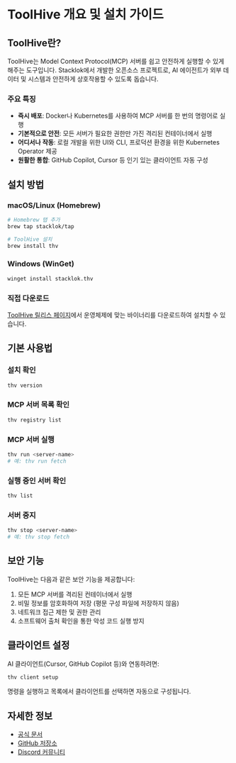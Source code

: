 # ToolHive 개요 및 설치 가이드

## ToolHive란?

ToolHive는 Model Context Protocol(MCP) 서버를 쉽고 안전하게 실행할 수 있게 해주는 도구입니다. Stacklok에서 개발한 오픈소스 프로젝트로, AI 에이전트가 외부 데이터 및 시스템과 안전하게 상호작용할 수 있도록 돕습니다.

### 주요 특징

- **즉시 배포**: Docker나 Kubernetes를 사용하여 MCP 서버를 한 번의 명령어로 실행
- **기본적으로 안전**: 모든 서버가 필요한 권한만 가진 격리된 컨테이너에서 실행
- **어디서나 작동**: 로컬 개발을 위한 UI와 CLI, 프로덕션 환경을 위한 Kubernetes Operator 제공
- **원활한 통합**: GitHub Copilot, Cursor 등 인기 있는 클라이언트 자동 구성

## 설치 방법

### macOS/Linux (Homebrew)

```bash
# Homebrew 탭 추가
brew tap stacklok/tap

# ToolHive 설치
brew install thv
```

### Windows (WinGet)

```bash
winget install stacklok.thv
```

### 직접 다운로드

[ToolHive 릴리스 페이지](https://github.com/stacklok/toolhive/releases)에서 운영체제에 맞는 바이너리를 다운로드하여 설치할 수 있습니다.

## 기본 사용법

### 설치 확인

```bash
thv version
```

### MCP 서버 목록 확인

```bash
thv registry list
```

### MCP 서버 실행

```bash
thv run <server-name>
# 예: thv run fetch
```

### 실행 중인 서버 확인

```bash
thv list
```

### 서버 중지

```bash
thv stop <server-name>
# 예: thv stop fetch
```

## 보안 기능

ToolHive는 다음과 같은 보안 기능을 제공합니다:

1. 모든 MCP 서버를 격리된 컨테이너에서 실행
2. 비밀 정보를 암호화하여 저장 (평문 구성 파일에 저장하지 않음)
3. 네트워크 접근 제한 및 권한 관리
4. 소프트웨어 출처 확인을 통한 악성 코드 실행 방지

## 클라이언트 설정

AI 클라이언트(Cursor, GitHub Copilot 등)와 연동하려면:

```bash
thv client setup
```

명령을 실행하고 목록에서 클라이언트를 선택하면 자동으로 구성됩니다.

## 자세한 정보

- [공식 문서](https://docs.stacklok.com/toolhive/)
- [GitHub 저장소](https://github.com/stacklok/toolhive)
- [Discord 커뮤니티](https://discord.gg/stacklok)